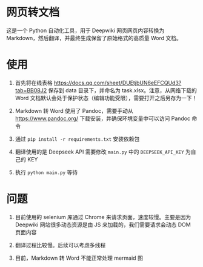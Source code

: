 # 网页转文档

这是一个 Python 自动化工具，用于 Deepwiki 网页网页内容转换为 Markdown，然后翻译，并最终生成保留了原始格式的高质量 Word 文档。

# 使用

1. 首先将在线表格 https://docs.qq.com/sheet/DUEtjbUN6eEFCQUd3?tab=BB08J2 保存到 data 目录下，并命名为 task.xlsx。注意，从网络下载的 Word 文档默认会处于保护状态（编辑功能受限），需要打开之后另存为一下！

2. Markdown 转 Word 使用了 Pandoc，需要手动从 https://www.pandoc.org/ 下载安装，并确保环境变量中可以访问 Pandoc 命令

3. 通过 `pip install -r requirements.txt` 安装依赖包

4. 翻译使用的是 Deepseek API 需要修改 `main.py` 中的 `DEEPSEEK_API_KEY` 为自己的 KEY

5. 执行 `python main.py` 等待

# 问题

1. 目前使用的 selenium 库通过 Chrome 来请求页面，速度较慢。主要是因为 Deepwiki 网站很多动态资源是由 JS 来加载的，我们需要请求会动态 DOM 页面内容

2. 翻译过程比较慢。后续可以考虑多线程

3. 目前，Markdown 转 Word 不能正常处理 mermaid 图